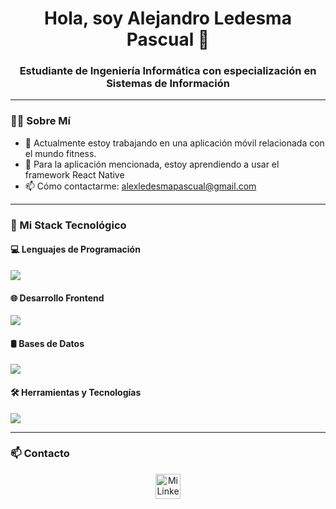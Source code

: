 <h1 align="center">Hola, soy Alejandro Ledesma Pascual 👋</h1>
<h3 align="center">Estudiante de Ingeniería Informática con especialización en Sistemas de Información</h3>

---
### 👨‍💻 Sobre Mí 
- 🔭 Actualmente estoy trabajando en una aplicación móvil relacionada con el mundo fitness.
- 🌱 Para la aplicación mencionada, estoy aprendiendo a usar el framework React Native
- 📫 Cómo contactarme: alexledesmapascual@gmail.com

---
### 🚀 Mi Stack Tecnológico

#### 💻 Lenguajes de Programación
<p align="left">
  <a href="https://skillicons.dev">
    <img src="https://skillicons.dev/icons?i=java,js,ts,php,cpp,python,kotlin" />
  </a>
</p>

#### 🌐 Desarrollo Frontend
<p align="left">
  <a href="https://skillicons.dev">
    <img src="https://skillicons.dev/icons?i=html,css,react" />
  </a>
</p>

#### 🛢️ Bases de Datos
<p align="left">
  <a href="https://skillicons.dev">
    <img src="https://skillicons.dev/icons?i=mongodb,mysql,postgres" />
  </a>
</p>

#### 🛠️ Herramientas y Tecnologías
<p align="left">
  <a href="https://skillicons.dev">
    <img src="https://skillicons.dev/icons?i=git" />
  </a>
</p>

---

### 📫 Contacto

<p align="center">
<a href="https://linkedin.com/in/alejandro-ledesma-pascual" target="blank"><img align="center" src="https://skillicons.dev/icons?i=linkedin" alt="Mi LinkedIn" height="40" width="40" /></a>
</p>
